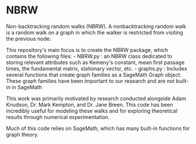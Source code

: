 # NBRW

Non-backtracking random walks (NBRW). A nonbacktracking random walk is a random walk on a graph in which the walker is restricted from visiting the previous node. 

This repository's main focus is to create the NBRW package, which contains the following files:
	- NBRW.py : an NBRW class dedicated to storing relevant attributes such as Kemeny's constant, mean first passage times, the 
	fundamental matrix, stationary vector, etc.
	- graphs.py : Includes several functions that create graph families as a SageMath Graph object. These graph families have been 
	important to our research and are not built-in in SageMath
	
This work was primarily motivated by research conducted alongside Adam Knudson, Dr. Mark Kempton, and Dr. Jane Breen. This code has been incredibly useful for modeling these walks and for exploring theoretical results through numerical experimentation.

Much of this code relies on SageMath, which has many built-in functions for graph theory. 
